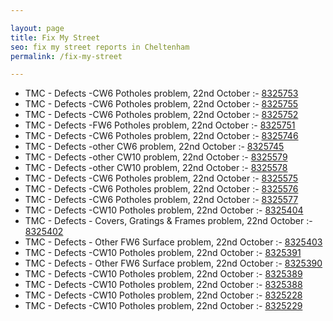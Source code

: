 ```yaml
---

layout: page
title: Fix My Street
seo: fix my street reports in Cheltenham
permalink: /fix-my-street

---
```


<!-- fix_marker starts -->

- TMC - Defects -CW6 Potholes  problem, 22nd October :- [8325753](https://www.fixmystreet.com/report/8325753)
- TMC - Defects -CW6 Potholes  problem, 22nd October :- [8325755](https://www.fixmystreet.com/report/8325755)
- TMC - Defects -CW6 Potholes  problem, 22nd October :- [8325752](https://www.fixmystreet.com/report/8325752)
- TMC - Defects -FW6 Potholes problem, 22nd October :- [8325751](https://www.fixmystreet.com/report/8325751)
- TMC - Defects -CW6 Potholes  problem, 22nd October :- [8325746](https://www.fixmystreet.com/report/8325746)
- TMC - Defects -other CW6 problem, 22nd October :- [8325745](https://www.fixmystreet.com/report/8325745)
- TMC - Defects -other CW10 problem, 22nd October :- [8325579](https://www.fixmystreet.com/report/8325579)
- TMC - Defects -other CW10 problem, 22nd October :- [8325578](https://www.fixmystreet.com/report/8325578)
- TMC - Defects -CW6 Potholes  problem, 22nd October :- [8325575](https://www.fixmystreet.com/report/8325575)
- TMC - Defects -CW6 Potholes  problem, 22nd October :- [8325576](https://www.fixmystreet.com/report/8325576)
- TMC - Defects -CW6 Potholes  problem, 22nd October :- [8325577](https://www.fixmystreet.com/report/8325577)
- TMC - Defects -CW10 Potholes problem, 22nd October :- [8325404](https://www.fixmystreet.com/report/8325404)
- TMC - Defects - Covers, Gratings & Frames problem, 22nd October :- [8325402](https://www.fixmystreet.com/report/8325402)
- TMC - Defects - Other FW6  Surface problem, 22nd October :- [8325403](https://www.fixmystreet.com/report/8325403)
- TMC - Defects -CW10 Potholes problem, 22nd October :- [8325391](https://www.fixmystreet.com/report/8325391)
- TMC - Defects - Other FW6  Surface problem, 22nd October :- [8325390](https://www.fixmystreet.com/report/8325390)
- TMC - Defects -CW10 Potholes problem, 22nd October :- [8325389](https://www.fixmystreet.com/report/8325389)
- TMC - Defects -CW10 Potholes problem, 22nd October :- [8325388](https://www.fixmystreet.com/report/8325388)
- TMC - Defects -CW10 Potholes problem, 22nd October :- [8325228](https://www.fixmystreet.com/report/8325228)
- TMC - Defects -CW10 Potholes problem, 22nd October :- [8325229](https://www.fixmystreet.com/report/8325229)

<!-- fix_marker ends -->